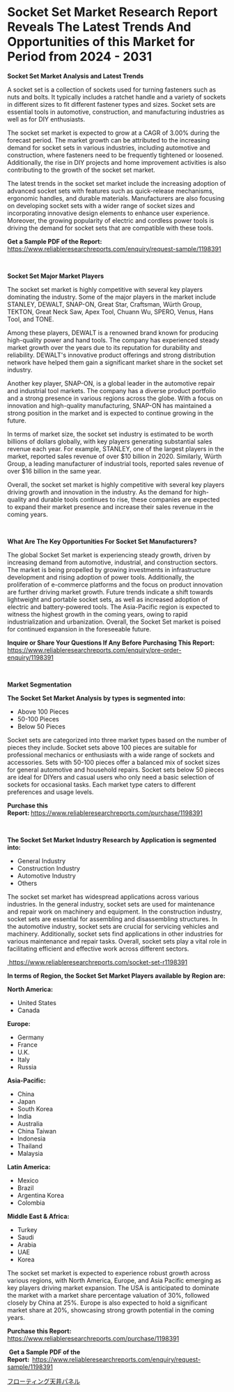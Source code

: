 <p><h1>Socket Set Market Research Report Reveals The Latest Trends And Opportunities of this Market for Period from 2024 - 2031</h1></p><p><strong>Socket Set Market Analysis and Latest Trends</strong></p>
<p><p>A socket set is a collection of sockets used for turning fasteners such as nuts and bolts. It typically includes a ratchet handle and a variety of sockets in different sizes to fit different fastener types and sizes. Socket sets are essential tools in automotive, construction, and manufacturing industries as well as for DIY enthusiasts.</p><p>The socket set market is expected to grow at a CAGR of 3.00% during the forecast period. The market growth can be attributed to the increasing demand for socket sets in various industries, including automotive and construction, where fasteners need to be frequently tightened or loosened. Additionally, the rise in DIY projects and home improvement activities is also contributing to the growth of the socket set market.</p><p>The latest trends in the socket set market include the increasing adoption of advanced socket sets with features such as quick-release mechanisms, ergonomic handles, and durable materials. Manufacturers are also focusing on developing socket sets with a wider range of socket sizes and incorporating innovative design elements to enhance user experience. Moreover, the growing popularity of electric and cordless power tools is driving the demand for socket sets that are compatible with these tools.</p></p>
<p><strong>Get a Sample PDF of the Report:&nbsp;</strong> <a href="https://www.reliableresearchreports.com/enquiry/request-sample/1198391">https://www.reliableresearchreports.com/enquiry/request-sample/1198391</a></p>
<p>&nbsp;</p>
<p><strong>Socket Set Major Market Players</strong></p>
<p><p>The socket set market is highly competitive with several key players dominating the industry. Some of the major players in the market include STANLEY, DEWALT, SNAP-ON, Great Star, Craftsman, Würth Group, TEKTON, Great Neck Saw, Apex Tool, Chuann Wu, SPERO, Venus, Hans Tool, and TONE.</p><p>Among these players, DEWALT is a renowned brand known for producing high-quality power and hand tools. The company has experienced steady market growth over the years due to its reputation for durability and reliability. DEWALT's innovative product offerings and strong distribution network have helped them gain a significant market share in the socket set industry.</p><p>Another key player, SNAP-ON, is a global leader in the automotive repair and industrial tool markets. The company has a diverse product portfolio and a strong presence in various regions across the globe. With a focus on innovation and high-quality manufacturing, SNAP-ON has maintained a strong position in the market and is expected to continue growing in the future.</p><p>In terms of market size, the socket set industry is estimated to be worth billions of dollars globally, with key players generating substantial sales revenue each year. For example, STANLEY, one of the largest players in the market, reported sales revenue of over $10 billion in 2020. Similarly, Würth Group, a leading manufacturer of industrial tools, reported sales revenue of over $16 billion in the same year.</p><p>Overall, the socket set market is highly competitive with several key players driving growth and innovation in the industry. As the demand for high-quality and durable tools continues to rise, these companies are expected to expand their market presence and increase their sales revenue in the coming years.</p></p>
<p>&nbsp;</p>
<p><strong>What Are The Key Opportunities For Socket Set Manufacturers?</strong></p>
<p><p>The global Socket Set market is experiencing steady growth, driven by increasing demand from automotive, industrial, and construction sectors. The market is being propelled by growing investments in infrastructure development and rising adoption of power tools. Additionally, the proliferation of e-commerce platforms and the focus on product innovation are further driving market growth. Future trends indicate a shift towards lightweight and portable socket sets, as well as increased adoption of electric and battery-powered tools. The Asia-Pacific region is expected to witness the highest growth in the coming years, owing to rapid industrialization and urbanization. Overall, the Socket Set market is poised for continued expansion in the foreseeable future.</p></p>
<p><strong>Inquire or Share Your Questions If Any Before Purchasing This Report:</strong> <a href="https://www.reliableresearchreports.com/enquiry/pre-order-enquiry/1198391">https://www.reliableresearchreports.com/enquiry/pre-order-enquiry/1198391</a></p>
<p>&nbsp;</p>
<p><strong>Market Segmentation</strong></p>
<p><strong>The Socket Set Market Analysis by types is segmented into:</strong></p>
<p><ul><li>Above 100 Pieces</li><li>50-100 Pieces</li><li>Below 50 Pieces</li></ul></p>
<p><p>Socket sets are categorized into three market types based on the number of pieces they include. Socket sets above 100 pieces are suitable for professional mechanics or enthusiasts with a wide range of sockets and accessories. Sets with 50-100 pieces offer a balanced mix of socket sizes for general automotive and household repairs. Socket sets below 50 pieces are ideal for DIYers and casual users who only need a basic selection of sockets for occasional tasks. Each market type caters to different preferences and usage levels.</p></p>
<p><strong>Purchase this Report:&nbsp;</strong><a href="https://www.reliableresearchreports.com/purchase/1198391">https://www.reliableresearchreports.com/purchase/1198391</a></p>
<p>&nbsp;</p>
<p><strong>The Socket Set Market Industry Research by Application is segmented into:</strong></p>
<p><ul><li>General Industry</li><li>Construction Industry</li><li>Automotive Industry</li><li>Others</li></ul></p>
<p><p>The socket set market has widespread applications across various industries. In the general industry, socket sets are used for maintenance and repair work on machinery and equipment. In the construction industry, socket sets are essential for assembling and disassembling structures. In the automotive industry, socket sets are crucial for servicing vehicles and machinery. Additionally, socket sets find applications in other industries for various maintenance and repair tasks. Overall, socket sets play a vital role in facilitating efficient and effective work across different sectors.</p></p>
<p><a href="https://www.reliableresearchreports.com/socket-set-r1198391">&nbsp;https://www.reliableresearchreports.com/socket-set-r1198391</a></p>
<p><strong>In terms of Region, the Socket Set Market Players available by Region are:</strong></p>
<p>
    <p> <strong> North America: </strong>
        <ul>
            <li>United States</li>
            <li>Canada</li>
        </ul>
        </p> 
    <p> <strong> Europe: </strong>
        <ul>
            <li>Germany</li>
            <li>France</li>
            <li>U.K.</li>
            <li>Italy</li>
            <li>Russia</li>
        </ul>
        </p> 
    <p> <strong> Asia-Pacific: </strong>
        <ul>
            <li>China</li>
            <li>Japan</li>
            <li>South Korea</li>
            <li>India</li>
            <li>Australia</li>
            <li>China Taiwan</li>
            <li>Indonesia</li>
            <li>Thailand</li>
            <li>Malaysia</li>
        </ul>
        </p> 
    <p> <strong> Latin America: </strong>
        <ul>
            <li>Mexico</li>
            <li>Brazil</li>
            <li>Argentina Korea</li>
            <li>Colombia</li>
        </ul>
        </p> 
    <p> <strong> Middle East & Africa: </strong>
        <ul>
            <li>Turkey</li>
            <li>Saudi</li>
            <li>Arabia</li>
            <li>UAE</li>
            <li>Korea</li>
        </ul>
    </p>
    </p>
<p><p>The socket set market is expected to experience robust growth across various regions, with North America, Europe, and Asia Pacific emerging as key players driving market expansion. The USA is anticipated to dominate the market with a market share percentage valuation of 30%, followed closely by China at 25%. Europe is also expected to hold a significant market share at 20%, showcasing strong growth potential in the coming years.</p></p>
<p><strong>Purchase this Report: </strong><a href="https://www.reliableresearchreports.com/purchase/1198391">https://www.reliableresearchreports.com/purchase/1198391</a></p>
<p>&nbsp;<strong>Get a Sample PDF of the Report:&nbsp;&nbsp;</strong><a href="https://www.reliableresearchreports.com/enquiry/request-sample/1198391">https://www.reliableresearchreports.com/enquiry/request-sample/1198391</a></p>
<p><strong></strong></p>
<p><p><a href="https://medium.com/@mookiesville/%E6%B5%AE%E5%8B%95%E3%81%99%E3%82%8B%E5%A4%A9%E4%BA%95%E3%83%91%E3%83%8D%E3%83%AB%E3%81%AE%E5%B8%82%E5%A0%B4%E8%A6%8F%E6%A8%A1-cagr-%E3%83%88%E3%83%AC%E3%83%B3%E3%83%89-2024-2030-8f8938b35399">フローティング天井パネル</a></p></p>